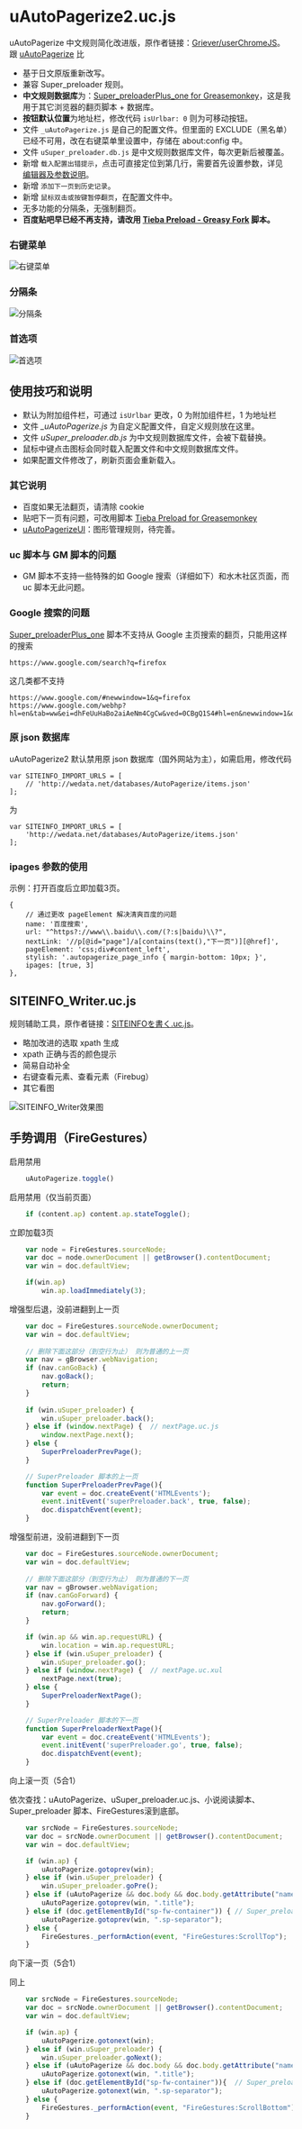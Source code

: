 uAutoPagerize2.uc.js
====================

uAutoPagerize 中文规则简化改进版，原作者链接：[Griever/userChromeJS](https://github.com/Griever/userChromeJS/tree/master/uAutoPagerize)。跟 [uAutoPagerize](../uAutoPagerize) 比

 - 基于日文原版重新改写。
 - 兼容 Super_preloader 规则。
 - **中文规则数据库**为：[Super_preloaderPlus_one for Greasemonkey](https://greasyfork.org/scripts/293-super-preloaderplus-one)，这是我用于其它浏览器的翻页脚本 + 数据库。
 - **按钮默认位置**为地址栏，修改代码 `isUrlbar: 0` 则为可移动按钮。
 - 文件 `_uAutoPagerize.js` 是自己的配置文件。但里面的 EXCLUDE（黑名单）已经不可用，改在右键菜单里设置中，存储在 about:config 中。
 - 文件 `uSuper_preloader.db.js` 是中文规则数据库文件，每次更新后被覆盖。
 - 新增 `载入配置出错提示`，点击可直接定位到第几行，需要首先设置参数，详见 [编辑器及参数说明](https://github.com/ywzhaiqi/userChromeJS#%E7%BC%96%E8%BE%91%E5%99%A8%E5%8F%8A%E5%8F%82%E6%95%B0%E8%AF%B4%E6%98%8E)。
 - 新增 `添加下一页到历史记录`。
 - 新增 `鼠标双击或按键暂停翻页`，在配置文件中。
 - 无多功能的分隔条，无强制翻页。
 - **百度贴吧早已经不再支持，请改用 [Tieba Preload - Greasy Fork](https://greasyfork.org/scripts/282-tieba-preload) 脚本。**


### 右键菜单

![右键菜单](右键菜单.png)

### 分隔条

![分隔条](分隔条.png)

### 首选项

![首选项](首选项.png)
	
使用技巧和说明
--------------

- 默认为附加组件栏，可通过 `isUrlbar` 更改，0 为附加组件栏，1 为地址栏
- 文件 *_uAutoPagerize.js* 为自定义配置文件，自定义规则放在这里。
- 文件 *uSuper_preloader.db.js* 为中文规则数据库文件，会被下载替换。
- 鼠标中键点击图标会同时载入配置文件和中文规则数据库文件。
- 如果配置文件修改了，刷新页面会重新载入。

### 其它说明

- 百度如果无法翻页，请清除 cookie
- 贴吧下一页有问题，可改用脚本 [Tieba Preload for Greasemonkey](http://userscripts.org/scripts/show/423917)
- [uAutoPagerizeUI](uAutoPagerizeUI)：图形管理规则，待完善。

### uc 脚本与 GM 脚本的问题

- GM 脚本不支持一些特殊的如 Google 搜索（详细如下）和水木社区页面，而 uc 脚本无此问题。

### Google 搜索的问题

[Super_preloaderPlus_one](http://userscripts.org/scripts/show/178900) 脚本不支持从 Google 主页搜索的翻页，只能用这样的搜索

	https://www.google.com/search?q=firefox

这几类都不支持

	https://www.google.com/#newwindow=1&q=firefox
	https://www.google.com/webhp?hl=en&tab=ww&ei=dhFeUuHaBo2aiAeNm4CgCw&ved=0CBgQ1S4#hl=en&newwindow=1&q=firefox

### 原 json 数据库

uAutoPagerize2 默认禁用原 json 数据库（国外网站为主），如需启用，修改代码

	var SITEINFO_IMPORT_URLS = [
	    // 'http://wedata.net/databases/AutoPagerize/items.json'
	];
为

	var SITEINFO_IMPORT_URLS = [
	    'http://wedata.net/databases/AutoPagerize/items.json'
	];

### ipages 参数的使用

示例：打开百度后立即加载3页。

    {
        // 通过更改 pageElement 解决清爽百度的问题
        name: '百度搜索',
        url: "^https?://www\\.baidu\\.com/(?:s|baidu)\\?",
        nextLink: '//p[@id="page"]/a[contains(text(),"下一页")][@href]',
        pageElement: 'css;div#content_left',
        stylish: '.autopagerize_page_info { margin-bottom: 10px; }',
        ipages: [true, 3]
    },


SITEINFO_Writer.uc.js
--------------------

规则辅助工具，原作者链接：[SITEINFOを書く.uc.js](https://gist.github.com/Griever/1044551)。

- 略加改进的选取 xpath 生成
- xpath 正确与否的颜色提示
- 简易自动补全
- 右键查看元素、查看元素（Firebug）
- 其它看图

![SITEINFO_Writer效果图](SITEINFO_Writer.jpg)


手势调用（FireGestures）
-----------------------

启用禁用

```js
	uAutoPagerize.toggle()
```

启用禁用（仅当前页面）

```js
	if (content.ap) content.ap.stateToggle();
```

立即加载3页

```js
	var node = FireGestures.sourceNode;
	var doc = node.ownerDocument || getBrowser().contentDocument;
	var win = doc.defaultView;

	if(win.ap)
	    win.ap.loadImmediately(3);
```

增强型后退，没前进翻到上一页

```js
	var doc = FireGestures.sourceNode.ownerDocument;
	var win = doc.defaultView;
	
	// 删除下面这部分（到空行为止） 则为普通的上一页
	var nav = gBrowser.webNavigation;
	if (nav.canGoBack) {
	    nav.goBack();
	    return;
	}
	
	if (win.uSuper_preloader) {
		win.uSuper_preloader.back();
	} else if (window.nextPage) {  // nextPage.uc.js
		window.nextPage.next();
	} else {
		SuperPreloaderPrevPage();
	}

	// SuperPreloader 脚本的上一页
	function SuperPreloaderPrevPage(){
	    var event = doc.createEvent('HTMLEvents');
	    event.initEvent('superPreloader.back', true, false);
	    doc.dispatchEvent(event);
	}
```

增强型前进，没前进翻到下一页

```js
	var doc = FireGestures.sourceNode.ownerDocument;
	var win = doc.defaultView;
	
	// 删除下面这部分（到空行为止） 则为普通的下一页
	var nav = gBrowser.webNavigation;
	if (nav.canGoForward) {
	    nav.goForward();
	    return;
	}

	if (win.ap && win.ap.requestURL) {
	    win.location = win.ap.requestURL;
	} else if (win.uSuper_preloader) {
	    win.uSuper_preloader.go();
	} else if (window.nextPage) {  // nextPage.uc.xul
	    nextPage.next(true);
	} else {
		SuperPreloaderNextPage();
	}

	// SuperPreloader 脚本的下一页
	function SuperPreloaderNextPage(){
	    var event = doc.createEvent('HTMLEvents');
	    event.initEvent('superPreloader.go', true, false);
	    doc.dispatchEvent(event);
	}
```

向上滚一页（5合1）

依次查找：uAutoPagerize、uSuper_preloader.uc.js、小说阅读脚本、Super_preloader 脚本、FireGestures滚到底部。

```js
	var srcNode = FireGestures.sourceNode;
	var doc = srcNode.ownerDocument || getBrowser().contentDocument;
	var win = doc.defaultView;

	if (win.ap) {
	    uAutoPagerize.gotoprev(win);
	} else if (win.uSuper_preloader) {
	    win.uSuper_preloader.goPre();
	} else if (uAutoPagerize && doc.body && doc.body.getAttribute("name") == "MyNovelReader") { // 小说阅读脚本
	    uAutoPagerize.gotoprev(win, ".title");
	} else if (doc.getElementById("sp-fw-container")) { // Super_preloader 脚本版
	    uAutoPagerize.gotoprev(win, ".sp-separator");
	} else {
	    FireGestures._performAction(event, "FireGestures:ScrollTop");
	}
```

向下滚一页（5合1）

同上

```js
	var srcNode = FireGestures.sourceNode;
	var doc = srcNode.ownerDocument || getBrowser().contentDocument;
	var win = doc.defaultView;

	if (win.ap) {
	    uAutoPagerize.gotonext(win);
	} else if (win.uSuper_preloader) {
	    win.uSuper_preloader.goNext();
	} else if (uAutoPagerize && doc.body && doc.body.getAttribute("name") == "MyNovelReader") { // 小说阅读脚本
	    uAutoPagerize.gotonext(win, ".title");
	} else if (doc.getElementById("sp-fw-container")){  // Super_preloader 脚本版
	    uAutoPagerize.gotonext(win, ".sp-separator");
	} else {
	    FireGestures._performAction(event, "FireGestures:ScrollBottom");
	}
```